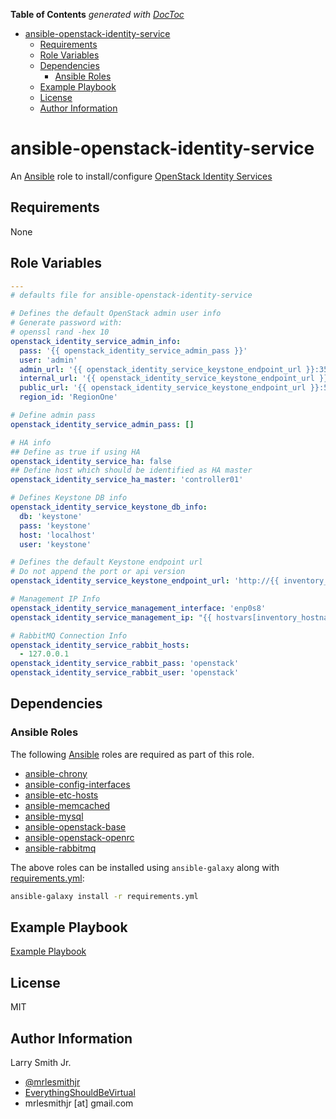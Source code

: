 <!-- START doctoc generated TOC please keep comment here to allow auto update -->

<!-- DON'T EDIT THIS SECTION, INSTEAD RE-RUN doctoc TO UPDATE -->

**Table of Contents**  _generated with [DocToc](https://github.com/thlorenz/doctoc)_

-   [ansible-openstack-identity-service](#ansible-openstack-identity-service)
    -   [Requirements](#requirements)
    -   [Role Variables](#role-variables)
    -   [Dependencies](#dependencies)
        -   [Ansible Roles](#ansible-roles)
    -   [Example Playbook](#example-playbook)
    -   [License](#license)
    -   [Author Information](#author-information)

<!-- END doctoc generated TOC please keep comment here to allow auto update -->

# ansible-openstack-identity-service

An [Ansible](https://www.ansible.com) role to install/configure [OpenStack Identity Services](https://docs.openstack.org/ocata/install-guide-ubuntu/common/get-started-identity.html)

## Requirements

None

## Role Variables

```yaml
---
# defaults file for ansible-openstack-identity-service

# Defines the default OpenStack admin user info
# Generate password with:
# openssl rand -hex 10
openstack_identity_service_admin_info:
  pass: '{{ openstack_identity_service_admin_pass }}'
  user: 'admin'
  admin_url: '{{ openstack_identity_service_keystone_endpoint_url }}:35357/v3/'
  internal_url: '{{ openstack_identity_service_keystone_endpoint_url }}:5000/v3/'
  public_url: '{{ openstack_identity_service_keystone_endpoint_url }}:5000/v3/'
  region_id: 'RegionOne'

# Define admin pass
openstack_identity_service_admin_pass: []

# HA info
## Define as true if using HA
openstack_identity_service_ha: false
## Define host which should be identified as HA master
openstack_identity_service_ha_master: 'controller01'

# Defines Keystone DB info
openstack_identity_service_keystone_db_info:
  db: 'keystone'
  pass: 'keystone'
  host: 'localhost'
  user: 'keystone'

# Defines the default Keystone endpoint url
# Do not append the port or api version
openstack_identity_service_keystone_endpoint_url: 'http://{{ inventory_hostname }}'

# Management IP Info
openstack_identity_service_management_interface: 'enp0s8'
openstack_identity_service_management_ip: "{{ hostvars[inventory_hostname]['ansible_'+openstack_compute_service_compute_management_interface]['ipv4']['address'] }}"

# RabbitMQ Connection Info
openstack_identity_service_rabbit_hosts:
  - 127.0.0.1
openstack_identity_service_rabbit_pass: 'openstack'
openstack_identity_service_rabbit_user: 'openstack'
```

## Dependencies

### Ansible Roles

The following [Ansible](https://www.ansible.com) roles are required as part of
this role.

-   [ansible-chrony](https://github.com/mrlesmithjr/ansible-chrony)
-   [ansible-config-interfaces](https://github.com/mrlesmithjr/ansible-config-interfaces)
-   [ansible-etc-hosts](https://github.com/mrlesmithjr/ansible-etc-hosts)
-   [ansible-memcached](https://github.com/mrlesmithjr/ansible-memcached)
-   [ansible-mysql](https://github.com/mrlesmithjr/ansible-mysql)
-   [ansible-openstack-base](https://github.com/mrlesmithjr/ansible-openstack-base)
-   [ansible-openstack-openrc](https://github.com/mrlesmithjr/ansible-openstack-openrc)
-   [ansible-rabbitmq](https://github.com/mrlesmithjr/ansible-rabbitmq)

The above roles can be installed using `ansible-galaxy` along with [requirements.yml](./requirements.yml):

```bash
ansible-galaxy install -r requirements.yml
```

## Example Playbook

[Example Playbook](./playbook.yml)

## License

MIT

## Author Information

Larry Smith Jr.

-   [@mrlesmithjr](https://www.twitter.com/mrlesmithjr)
-   [EverythingShouldBeVirtual](http://www.everythingshouldbevirtual.com)
-   mrlesmithjr [at] gmail.com
